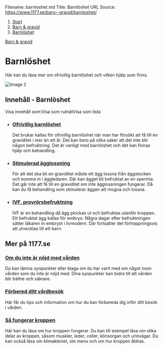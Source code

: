 Filename: barnloshet.md
Title: Barnlöshet
URL Source: https://www.1177.se/barn--gravid/barnloshet/

1.  [Start](https://www.1177.se/)
2.  [Barn & gravid](https://www.1177.se/barn--gravid/)
3.  [Barnlöshet](https://www.1177.se/barn--gravid/barnloshet/)

[Barn & gravid](https://www.1177.se/barn--gravid/)

Barnlöshet
==========

Här kan du läsa mer om ofrivillig barnlöshet och vilken hjälp som finns.

![Image 2](https://www.1177.se/globalassets/1177/nationell/media/fotografier/barn-och-gravid/graviditet/gravid-och-halsa/graviditetstest.jpg?saved=2021-05-27+02:23)

Innehåll - Barnlöshet
---------------------

Visa innehåll som:Visa som rutnätVisa som lista

*   ### [Ofrivillig barnlöshet](https://www.1177.se/barn--gravid/barnloshet/ofrivillig-barnloshet/)
    
    Det brukar kallas för ofrivillig barnlöshet när man har försökt att få till en graviditet i mer än ett år. Det kan bero på olika saker att det inte blir någon befruktning. Det är vanligt med barnlöshet och det kan finnas hjälp och behandling.
    
*   ### [Stimulerad ägglossning](https://www.1177.se/barn--gravid/barnloshet/stimulerad-agglossning/)
    
    För att det ska bli en graviditet måste ett ägg lossna från äggstocken och komma in i äggledaren. Där kan ägget bli befruktat av en spermie. Det går inte att få till en graviditet om inte ägglossningen fungerar. Då kan du få behandling som stimulerar äggen att mogna och lossna.
    
*   ### [IVF, provrörsbefruktning](https://www.1177.se/barn--gravid/barnloshet/ivf-provrorsbefruktning/)
    
    IVF är en behandling då ägg plockas ut och befruktas utanför kroppen. Ett befruktat ägg kallas för embryo. Några dagar efter befruktningen sätter läkaren in embryot i livmodern. Där fortsätter det förhoppningsvis att utvecklas till ett barn.
    

Mer på 1177.se
--------------

### [Om du inte är nöjd med vården](https://www.1177.se/sa-fungerar-varden/om-du-inte-ar-nojd/om-du-inte-ar-nojd-med-varden/)

Du kan lämna synpunkter eller klaga om du har varit med om något inom vården som du inte är nöjd med. Dina synpunkter kan bidra till att vården blir bättre och säkrare.

### [Förbered ditt vårdbesök](https://www.1177.se/undersokning-behandling/forbered-ditt-vardbesok/)

Här får du tips och information om hur du kan förbereda dig inför ditt besök i vården.

### [Så fungerar kroppen](https://www.1177.se/liv--halsa/sa-fungerar-kroppen/)

Här kan du läsa om hur kroppen fungerar. Du kan till exempel läsa om olika delar av kroppen, såsom muskler, leder, celler, könsorgan och urinvägar. Du kan också läsa om klimakteriet, om mens och om hur kroppen åldras.
